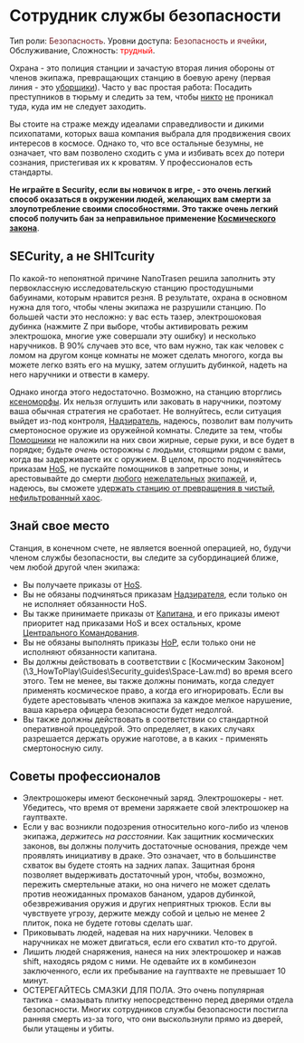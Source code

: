 # Сотрудник службы безопасности
Тип роли:  <font color="#711e25">Безопасность</font>. Уровни доступа: <font color="#711e25">Безопасность и ячейки</font>, Обслуживание, Сложность: <font color="Red">трудный</font>.

Охрана - это полиция станции и зачастую вторая линия обороны от членов экипажа, превращающих станцию в боевую арену (первая линия - это [уборщики](\3_HowToPlay\Jobs\Service_roles\Janitor.md)). Часто у вас простая работа: Посадить преступников в тюрьму и следить за тем, чтобы [никто](\3_HowToPlay\Jobs\Service_roles\Assistant.md) [не](\3_HowToPlay\Jobs\Civilian_roles\Entertainment_Roles\Clown.md) проникал туда, куда им не следует заходить.

Вы стоите на страже между идеалами справедливости и дикими психопатами, которых ваша компания выбрала для продвижения своих интересов в космосе. Однако то, что все остальные безумны, не означает, что вам позволено сходить с ума и избивать всех до потери сознания, пристегивая их к кроватям. У профессионалов есть стандарты.

**Не играйте в Security, если вы новичок в игре, - это очень легкий способ оказаться в окружении людей, желающих вам смерти за злоупотребление своими способностями. Это также очень легкий способ получить бан за неправильное применение [Космического закона](\3_HowToPlay\Guides\Security_guides\Space-Law.md)**.

## SECurity, а не SHITcurity

По какой-то непонятной причине NanoTrasen решила заполнить эту первоклассную исследовательскую станцию простодушными бабуинами, которым нравится резня. В результате, охрана в основном нужна для того, чтобы члены экипажа не разрушили станцию. По большей части это несложно: у вас есть тазер, электрошоковая дубинка (нажмите Z при выборе, чтобы активировать режим электрошока, многие уже совершали эту ошибку) и несколько наручников. В 90% случаев это все, что вам нужно, так как человек с ломом на другом конце комнаты не может сделать многого, когда вы можете легко взять его на мушку, затем оглушить дубинкой, надеть на него наручники и отвести в камеру.

Однако иногда этого недостаточно. Возможно, на станцию вторглись [ксеноморфы](\4_Univers\Mobs\Xenomorph.md). Их нельзя оглушить или заковать в наручники, поэтому ваша обычная стратегия не сработает. Не волнуйтесь, если ситуация выйдет из-под контроля, [Надзиратель](\3_HowToPlay\Jobs\Security_roles\Warden.md), надеюсь, позволит вам получить смертоносное оружие из оружейной комнаты. Следите за тем, чтобы [Помощники](\3_HowToPlay\Jobs\Service_roles\Assistant.md) не наложили на них свои жирные, серые руки, и все будет в порядке; будьте _очень_ осторожны с людьми, стоящими рядом с вами, когда вы задерживаете их с оружием. В целом, просто подчиняйтесь приказам [HoS](\3_HowToPlay\Jobs\Security_roles\Security-Officer.md), не пускайте помощников в запретные зоны, и арестовывайте до смерти [любого](\3_HowToPlay\Jobs\Antagonist_roles\Traitor.md) [нежелательных](\3_HowToPlay\Jobs\Antagonist_roles\Nuclear-Operative.md) [экипажей](\3_HowToPlay\Jobs\Antagonist_roles\Cargonia.md), и, надеюсь, вы сможете [удержать станцию от превращения в чистый, нефильтрованный хаос](So-close-to-impossible-that-it-might-as-well-not-even-exist.md).

## Знай свое место

Станция, в конечном счете, не является военной операцией, но, будучи членом службы безопасности, вы следите за субординацией ближе, чем любой другой член экипажа:

* Вы получаете приказы от [HoS](\3_HowToPlay\Jobs\Security_roles\Security-Officer.md).
* Вы не обязаны подчиняться приказам [Надзирателя](\3_HowToPlay\Jobs\Security_roles\Warden.md), если только он не исполняет обязанности HoS.
* Вы также принимаете приказы от [Капитана](\3_HowToPlay\Jobs\Command_roles\Captain.md), и его приказы имеют приоритет над приказами HoS и всех остальных, кроме [Центрального Командования](\3_HowToPlay\Jobs\Protagonist_roles\Centcom_roles\Central-Command-Officer.md).
* Вы не обязаны выполнять приказы [HoP](\3_HowToPlay\Jobs\Command_roles\Head-of-Personnel.md), если только они не исполняют обязанности капитана.
* Вы должны действовать в соответствии с [Космическим Законом] (\3_HowToPlay\Guides\Security_guides\Space-Law.md) во время всего этого. Тем не менее, вы также должны понимать, когда следует применять космическое право, а когда его игнорировать. Если вы будете арестовывать членов экипажа за каждое мелкое нарушение, ваша карьера офицера безопасности будет недолгой.
* Вы также должны действовать в соответствии со стандартной оперативной процедурой. Это определяет, в каких случаях разрешается держать оружие наготове, а в каких - применять смертоносную силу.

## Советы профессионалов

* Электрошокеры имеют бесконечный заряд. Электрошокеры - нет. Убедитесь, что время от времени заряжаете свой электрошокер на гауптвахте.
* Если у вас возникли подозрения относительно кого-либо из членов экипажа, _держитесь на расстоянии._ Как защитник космических законов, вы должны получить достаточные основания, прежде чем проявлять инициативу в драке. Это означает, что в большинстве схваток вы будете стоять на задних лапах. Защитная броня позволяет выдерживать достаточный урон, чтобы, возможно, пережить смертельные атаки, но она ничего не может сделать против неожиданных промахов бананом, ударов дубинкой, обезвреживания оружия и других неприятных трюков. Если вы чувствуете угрозу, держите между собой и целью не менее 2 плиток, пока не будете готовы сделать шаг.
* Приковывать людей, надевая на них наручники. Человек в наручниках не может двигаться, если его схватил кто-то другой.
* Лишить людей снаряжения, нанеся на них электрошокер и нажав shift, находясь рядом с ними. Не одевайте их в комбинезон заключенного, если их пребывание на гауптвахте не превышает 10 минут.
* ОСТЕРЕГАЙТЕСЬ СМАЗКИ ДЛЯ ПОЛА. Это очень популярная тактика - смазывать плитку непосредственно перед дверями отдела безопасности. Многих сотрудников службы безопасности постигла ранняя смерть из-за того, что они выскользнули прямо из дверей, были утащены и убиты.
